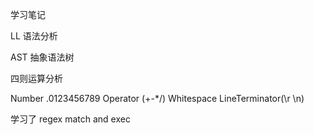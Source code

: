 学习笔记

LL 语法分析

AST 抽象语法树

四则运算分析

Number .0123456789
Operator (+-\*/)
Whitespace
LineTerminator(\r \n)

学习了 regex match and exec
